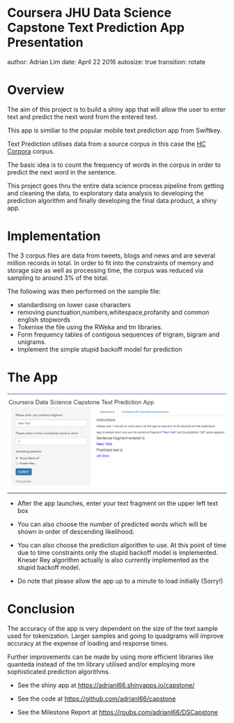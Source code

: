 Coursera JHU Data Science Capstone Text Prediction App Presentation
========================================================
author: Adrian Lim
date: April 22 2016
autosize: true
transition: rotate

<style>
article li.build {
  font-size: 18px;
}
</style>

Overview
========================================================
The aim of this project is to build a shiny app that will allow the user to
enter text and predict the next word from the entered text.

This app is similiar to the popular mobile text prediction app from Swiftkey.

Text Prediction utilises data from a source corpus in this case the [HC Corpora](http://www.corpora.heliohost.org/aboutcorpus.html) corpus.

The basic idea is to count the frequency of words in the corpus in order to predict
the next word in the sentence.

This project goes thru the entire data science process pipeline from getting and cleaning
the data, to exploratory data analysis to developing the prediction algorithm and finally
developing the final data product, a shiny app.

Implementation
========================================================
The 3 corpus files are data from tweets, blogs and news and are several million records in
total. In order to fit into the constraints of memory and storage size as well as processing
time, the corpus was reduced via sampling to around 3% of the total.

The following was then performed on the sample file:
- standardising on lower case characters
- removing punctuation,numbers,whitespace,profanity and common english stopwords
- Tokenise the file using the RWeka and tm libraries.
- Form frequency tables of contigous sequences of trigram, bigram and unigrams.
- Implement the simple stupid backoff model for prediction

The App
========================================================
![Shiny Prediction App](./appgui.png)
***
- After the app launches, enter your text fragment on the upper left text box

- You can also choose the number of predicted words which will be shown in order of
descending likelihood.

- You can also choose the prediction algorithm to use. At this point of time due to
time constraints only the stupid backoff model is implemented. Kneser Rey algorithm
actually is also currently implemented as the stupid backoff model.

- Do note that please allow the app up to a minute to load initially (Sorry!)

Conclusion
========================================================
The accuracy of the app is very dependent on the size of the text sample used for tokenization. Larger samples and going to quadgrams will improve accuracy at the expense
of loading and response times.

Further improvements can be made by using more efficient libraries like quanteda instead of
the tm library utilised and/or employing more sophisticated prediction algorithms.


- See the shiny app at <a> https://adrianl66.shinyapps.io/capstone/

- See the code at <a> https://github.com/adrianl66/capstone

- See the Milestone Report at <a> https://rpubs.com/adrianl66/DSCapstone

